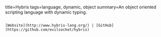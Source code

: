 title=Hybris
tags=language, dynamic, object
summary=An object oriented scripting language with dynamic typing.
~~~~~~

[Website](http://www.hybris-lang.org/) | [GitHub](https://github.com/evilsocket/hybris)

